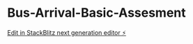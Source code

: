 # Bus-Arrival-Basic-Assesment

[Edit in StackBlitz next generation editor ⚡️](https://stackblitz.com/~/github.com/nuraneisha/Bus-Arrival-Basic-Assesment)